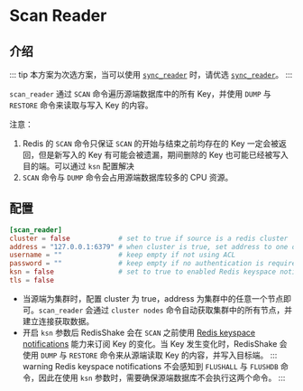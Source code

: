 # Scan Reader

## 介绍

::: tip
本方案为次选方案，当可以使用 [`sync_reader`](sync_reader.md) 时，请优选 [`sync_reader`](sync_reader.md)。
:::

`scan_reader` 通过 `SCAN` 命令遍历源端数据库中的所有 Key，并使用 `DUMP` 与 `RESTORE` 命令来读取与写入 Key 的内容。

注意：
1. Redis 的 `SCAN` 命令只保证 `SCAN` 的开始与结束之前均存在的 Key 一定会被返回，但是新写入的 Key 有可能会被遗漏，期间删除的 Key 也可能已经被写入目的端。可以通过 `ksn` 配置解决
2. `SCAN` 命令与 `DUMP` 命令会占用源端数据库较多的 CPU 资源。



## 配置

```toml
[scan_reader]
cluster = false            # set to true if source is a redis cluster
address = "127.0.0.1:6379" # when cluster is true, set address to one of the cluster node
username = ""              # keep empty if not using ACL
password = ""              # keep empty if no authentication is required
ksn = false                # set to true to enabled Redis keyspace notifications (KSN) subscription
tls = false
```

* 当源端为集群时，配置 cluster 为 true，address 为集群中的任意一个节点即可。`scan_reader` 会通过 `cluster nodes` 命令自动获取集群中的所有节点，并建立连接获取数据。
* 开启 `ksn` 参数后 RedisShake 会在 `SCAN` 之前使用 [Redis keyspace notifications](https://redis.io/docs/manual/keyspace-notifications/)
能力来订阅 Key 的变化。当 Key 发生变化时，RedisShake 会使用 `DUMP` 与 `RESTORE` 命令来从源端读取 Key 的内容，并写入目标端。
::: warning
Redis keyspace notifications 不会感知到 `FLUSHALL` 与 `FLUSHDB` 命令，因此在使用 `ksn` 参数时，需要确保源端数据库不会执行这两个命令。
:::
